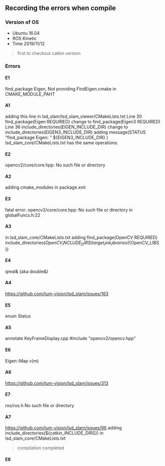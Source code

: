 ## Recording the errors when compile
### Version of OS
- Ubuntu 16.04 
- ROS Kinetic
- Time 2019/11/12

> first to checkout catkin version

### Errors
#### E1
find_package Eigen, Not providing FindEigen.cmake in CMAKE_MODULE_PAHT
#### A1
adding this line in lsd_slam/lsd_slam_viewer/CMakeLists.txt
Line 30 find_package(Eigen REQUIRED) change to find_package(Eigen3 REQUIRED)
Line 36 include_directories(EIGEN_INCLUDE_DIR) change to include_directories(EIGEN3_INCLUDE_DIR)
adding message(STATUS "find_package Eigen: " ${EIGEN3_INCLUDE_DIR} )
lsd_slam_core/CMakeLists.txt has the same operations.
#### E2
opencv2/core/core.hpp: No such file or directory
#### A2
adding cmake_modules in package.xml

#### E3
fatal error: opencv2/core/core.hpp: No such file or directory in globalFuncs.h:22
#### A3
in lsd_slam_core/CMakeLists.txt
adding find_package(OpenCV REQUIRED) include_directories(${OpenCV_INCLUDE_DIRS}) target_link_libraries(${OpenCV_LIBS})

#### E4
qreal& {aka double&}
#### A4
https://github.com/tum-vision/lsd_slam/issues/163

#### E5
enum Status
#### A5
annotate KeyFrameDisplay.cpp #include "opencv2/opencv.hpp"

#### E6
Eigen::Map<const g2o::Vector7d> v(m)
#### A6
https://github.com/tum-vision/lsd_slam/issues/313

#### E7
ros/ros.h No such file or directory
#### A7
https://github.com/tum-vision/lsd_slam/issues/96
adding include_directories(${catkin_INCLUDE_DIRS}) in lsd_slam_core/CMakeLists.txt

> compilation completed 

#### E8
